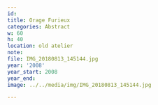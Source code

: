 ```yaml
---
id:
title: Orage Furieux
categories: Abstract
w: 60
h: 40
location: old atelier
note:
file: IMG_20180813_145144.jpg
year: '2008'
year_start: 2008
year_end:
image: ../../media/img/IMG_20180813_145144.jpg

---
```

